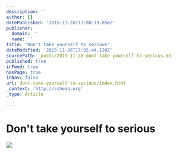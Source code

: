 ```yaml
---
description: ''
author: []
datePublished: '2015-11-26T17:08:19.858Z'
publisher:
  domain: ''
  name: ''
title: "Don't take yourself to serious"
dateModified: '2015-11-26T17:05:44.128Z'
sourcePath: _posts/2015-11-26-dont-take-yourself-to-serious.md
published: true
inFeed: true
hasPage: true
inNav: false
url: dont-take-yourself-to-serious/index.html
_context: 'http://schema.org'
_type: Article

---
```

# Don't take yourself to serious
![](https://the-grid-user-content.s3-us-west-2.amazonaws.com/1b72a31d-e2e0-4611-b2a6-0f4b0d866827.png)